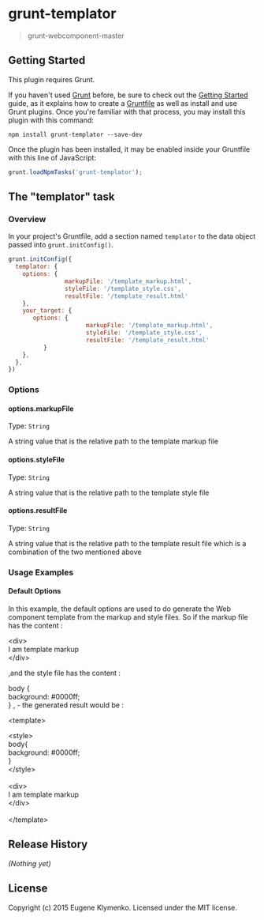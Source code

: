 # grunt-templator

> grunt-webcomponent-master

## Getting Started
This plugin requires Grunt.

If you haven't used [Grunt](http://gruntjs.com/) before, be sure to check out the [Getting Started](http://gruntjs.com/getting-started) guide, as it explains how to create a [Gruntfile](http://gruntjs.com/sample-gruntfile) as well as install and use Grunt plugins. Once you're familiar with that process, you may install this plugin with this command:

```shell
npm install grunt-templator --save-dev
```

Once the plugin has been installed, it may be enabled inside your Gruntfile with this line of JavaScript:

```js
grunt.loadNpmTasks('grunt-templator');
```

## The "templator" task

### Overview
In your project's Gruntfile, add a section named `templator` to the data object passed into `grunt.initConfig()`.

```js
grunt.initConfig({
  templator: {
    options: {
                markupFile: '/template_markup.html',
                styleFile: '/template_style.css',
                resultFile: '/template_result.html'
    },
    your_target: {
       options: {
                      markupFile: '/template_markup.html',
                      styleFile: '/template_style.css',
                      resultFile: '/template_result.html'
          }
    },
  },
})
```

### Options

#### options.markupFile
Type: `String`

A string value that is the relative path to the template markup file

#### options.styleFile
Type: `String`

A string value that is the relative path to the template style file

#### options.resultFile
Type: `String`

A string value that is the relative path to the template result file which is a combination
of the two mentioned above

### Usage Examples

#### Default Options
In this example, the default options are used to do generate the Web component template from the markup and
style files. 
So if the markup file has the content :
 
 
 &lt;div&gt;<br>
   I am template markup
   <br>
 &lt;/div&gt;
 
,and the style file has the content :

body {<br>
  background: #0000ff;
  <br>
}
, - the generated result would be :

&lt;template&gt;<br>

&lt;style&gt;<br>
body{<br>
  background: #0000ff;<br>
}<br>
&lt;/style&gt;<br>
<br>
&lt;div&gt;<br>
  I am template markup<br>
&lt;/div&gt;<br>
<br>
&lt;/template&gt;




## Release History
_(Nothing yet)_

## License
Copyright (c) 2015 Eugene Klymenko. Licensed under the MIT license.
